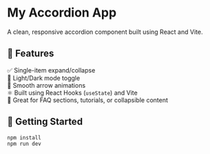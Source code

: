 # My Accordion App

A clean, responsive accordion component built using React and Vite.

## 🔑 Features

✅ Single-item expand/collapse  
🌙 Light/Dark mode toggle  
🎯 Smooth arrow animations  
⚛️ Built using React Hooks (`useState`) and Vite  
🧠 Great for FAQ sections, tutorials, or collapsible content

## 🚀 Getting Started

```bash
npm install
npm run dev
